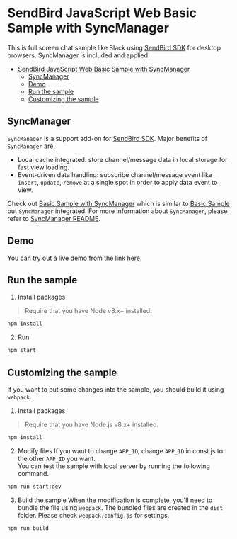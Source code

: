 # SendBird JavaScript Web Basic Sample with SyncManager
This is full screen chat sample like Slack using [SendBird SDK](https://github.com/smilefam/SendBird-SDK-JavaScript) for desktop browsers. SyncManager is included and applied.

- [SendBird JavaScript Web Basic Sample with SyncManager](#sendbird-javascript-web-basic-sample-with-syncmanager)
  - [SyncManager](#syncmanager)
  - [Demo](#demo)
  - [Run the sample](#run-the-sample)
  - [Customizing the sample](#customizing-the-sample)

## SyncManager

`SyncManager` is a support add-on for [SendBird SDK](https://github.com/smilefam/SendBird-SDK-JavaScript). Major benefits of `SyncManager` are,  
  
 * Local cache integrated: store channel/message data in local storage for fast view loading.  
 * Event-driven data handling: subscribe channel/message event like `insert`, `update`, `remove` at a single spot in order to apply data event to view.  
  
Check out [Basic Sample with SyncManager](https://github.com/smilefam/SendBird-JavaScript/tree/master/web-basic-sample-syncmanager) which is similar to [Basic Sample](https://sample.sendbird.com/basic) but `SyncManager` integrated. For more information about `SyncManager`, please refer to [SyncManager README](https://github.com/smilefam/sendbird-syncmanager-javascript/blob/master/README.md).

## Demo
You can try out a live demo from the link [here](https://sample.sendbird.com/basic/sync-manager).

## Run the sample
1. Install packages

> Require that you have Node v8.x+ installed.

```bash
npm install
```

2. Run

```bash
npm start
```

## Customizing the sample
If you want to put some changes into the sample, you should build it using `webpack`.  

1. Install packages

> Require that you have Node.js v8.x+ installed.

```bash
npm install
``` 

2. Modify files
If you want to change `APP_ID`, change `APP_ID` in const.js to the other `APP_ID` you want.  
You can test the sample with local server by running the following command.  

```bash
npm run start:dev
``` 

3. Build the sample
When the modification is complete, you'll need to bundle the file using `webpack`. The bundled files are created in the `dist` folder. Please check `webpack.config.js` for settings.    

```bash
npm run build
```